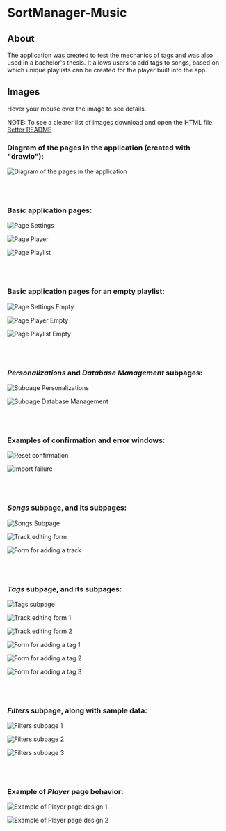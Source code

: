 # SortManager-Music

## About
The application was created to test the mechanics of tags and was also used in a bachelor's thesis. It allows users to add tags to songs, based on which unique playlists can be created for the player built into the app.

## Images

Hover your mouse over the image to see details.

NOTE: To see a clearer list of images download and open the HTML file: [Better README](BetterREADME.html)




### Diagram of the pages in the application (created with "drawio"):

![Diagram of the pages in the application](https://github.com/Cezary-Androsiuk/SortManager-Music-thesis/blob/master/images/O_qml_pages.drawio.png "Diagram of the pages in the application (created with drawio)") 

<br/>
<br/>



### Basic application pages:

![Page Settings](https://github.com/Cezary-Androsiuk/SortManager-Music-thesis/blob/master/images/0_settings.png "Page Settings") 

![Page Player](https://github.com/Cezary-Androsiuk/SortManager-Music-thesis/blob/master/images/1_player.png "Page Player") 

![Page Playlist](https://github.com/Cezary-Androsiuk/SortManager-Music-thesis/blob/master/images/2_playlist.png "Page Playlist") 

<br/>
<br/>



### Basic application pages for an empty playlist:

![Page Settings Empty](https://github.com/Cezary-Androsiuk/SortManager-Music-thesis/blob/master/images/3_settings_empty_playlist.png "Page Settings Empty")

![Page Player Empty](https://github.com/Cezary-Androsiuk/SortManager-Music-thesis/blob/master/images/4_player_empty_playlist.png "Page Player Empty")

![Page Playlist Empty](https://github.com/Cezary-Androsiuk/SortManager-Music-thesis/blob/master/images/5_playlist_empty_playlist.png "Page Playlist Empty")

<br/>
<br/>



### <i>Personalizations</i> and <i>Database Management</i> subpages:

![Subpage Personalizations](https://github.com/Cezary-Androsiuk/SortManager-Music-thesis/blob/master/images/6_personalizations.png "Subpage Personalizations")

![Subpage Database Management](https://github.com/Cezary-Androsiuk/SortManager-Music-thesis/blob/master/images/7_db_management.png "Subpage Database Management")

<br/>
<br/>



### Examples of confirmation and error windows:

![Reset confirmation](https://github.com/Cezary-Androsiuk/SortManager-Music-thesis/blob/master/images/8_reset_confirm.png "Reset confirmation")

![Import failure](https://github.com/Cezary-Androsiuk/SortManager-Music-thesis/blob/master/images/9_import_failed.png "Import failure")

<br/>
<br/>



### <i>Songs</i> subpage, and its subpages:

![Songs Subpage](https://github.com/Cezary-Androsiuk/SortManager-Music-thesis/blob/master/images/A_subpage_songs.png "Songs Subpage")

![Track editing form](https://github.com/Cezary-Androsiuk/SortManager-Music-thesis/blob/master/images/B_subsubpage_song_edit.png "Track editing form")

![Form for adding a track](https://github.com/Cezary-Androsiuk/SortManager-Music-thesis/blob/master/images/C_subsubpage_song_add.png "Form for adding a track")

<br/>
<br/>



### <i>Tags</i> subpage, and its subpages:

![Tags subpage](https://github.com/Cezary-Androsiuk/SortManager-Music-thesis/blob/master/images/D_subpage_tags.png "Tags subpage")

![Track editing form 1](https://github.com/Cezary-Androsiuk/SortManager-Music-thesis/blob/master/images/E_subsubpage_tag_edit_1.png "Track editing form 1")

![Track editing form 2](https://github.com/Cezary-Androsiuk/SortManager-Music-thesis/blob/master/images/F_subsubpage_tag_edit_2.png "Track editing form 2")

![Form for adding a tag 1](https://github.com/Cezary-Androsiuk/SortManager-Music-thesis/blob/master/images/G_subsubpage_tag_add_1.png "Form for adding a tag 1")

![Form for adding a tag 2](https://github.com/Cezary-Androsiuk/SortManager-Music-thesis/blob/master/images/H_subsubpage_tag_add_2.png "Form for adding a tag 2")

![Form for adding a tag 3](https://github.com/Cezary-Androsiuk/SortManager-Music-thesis/blob/master/images/I_subsubpage_tag_add_3.png "Form for adding a tag 3")

<br/>
<br/>



### <i>Filters</i> subpage, along with sample data:

![Filters subpage 1](https://github.com/Cezary-Androsiuk/SortManager-Music-thesis/blob/master/images/J_subpage_filters_1.png "Filters subpage 1")

![Filters subpage 2](https://github.com/Cezary-Androsiuk/SortManager-Music-thesis/blob/master/images/K_subpage_filters_2.png "Filters subpage 2")

![Filters subpage 3](https://github.com/Cezary-Androsiuk/SortManager-Music-thesis/blob/master/images/L_subpage_filters_3.png "Filters subpage 3")

<br/>
<br/>



### Example of <i>Player</i> page behavior:

![Example of Player page design 1](https://github.com/Cezary-Androsiuk/SortManager-Music-thesis/blob/master/images/M_player_2.png "Example of Player page design 1")

![Example of Player page design 2](https://github.com/Cezary-Androsiuk/SortManager-Music-thesis/blob/master/images/N_player_3.png "Example of Player page design 2")

<br/>
<br/>



